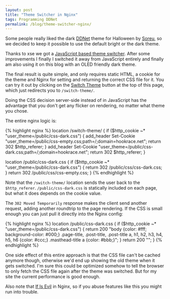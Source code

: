 ```yaml
---
layout: post
title: "Theme Switcher in Nginx"
tags: Programming DDNet
permalink: /blog/theme-switcher-nginx/
---
```


Some people really liked the dark [DDNet](https://ddnet.org/) theme for Halloween by [Soreu](), so we decided to keep it possible to use the default bright or the dark theme.

Thanks to xse we got a [JavaScript based theme switcher](https://github.com/ddnet/ddnet-web/pull/69). After some improvements I finally I switched it away from JavaScript entirely and finally am also using it on this blog with an OLED friendly dark theme.

<!--more-->
The final result is quite simple, and only requires static HTML, a cookie for the theme and Nginx for setting and returning the correct CSS file for it. You can try it out by clicking on the [Switch Theme](/switch-theme/) button at the top of this page, which just redirects you to `/switch-theme/`.

Doing the CSS decision server-side instead of in JavaScript has the advantage that you don't get any flicker on rendering, no matter what theme you chose.

The entire nginx logic is:

{% highlight nginx %}
location /switch-theme/ {
  if ($http_cookie ~* "user_theme=/public/css-dark.css") {
    add_header Set-Cookie "user_theme=/public/css-empty.css;path=/;domain=hookrace.net";
    return 302 $http_referer;
  }
  add_header Set-Cookie "user_theme=/public/css-dark.css;path=/;domain=hookrace.net";
  return 302 $http_referer;
}

location /public/css-dark.css {
  if ($http_cookie ~* "user_theme=/public/css-dark.css") {
    return 302 /public/css/css-dark.css;
  }
  return 302 /public/css/css-empty.css;
}
{% endhighlight %}

Note that the `/switch-theme/` location sends the user back to the `$http_referer`. `/public/css-dark.css` is statically included on each page, but what it does depends on the cookie value.

The `302 Moved Temporarily` response makes the client send another request, adding another roundtrip to the page rendering. If the CSS is small enough you can just pull it directly into the Nginx config:

{% highlight nginx %}
location /public/css-dark.css {
  if ($http_cookie ~* "user_theme=/public/css-dark.css") {
    return 200 "body {color: #fff; background-color: #000;} .page-title, .post-title, .post-title a, h1, h2, h3, h4, h5, h6 {color: #ccc;} .masthead-title a {color: #bbb;}";
  }
  return 200 ""; 
}
{% endhighlight %}

One side effect of this entire approach is that the CSS file can't be cached anymore though, otherwise we'd end up showing the old theme when it gets switched. I'm sure this could be optimized somehow to tell the browser to only fetch the CSS file again after the theme was switched. But for my site the current performance is good enough.

Also note that [If Is Evil](https://www.nginx.com/resources/wiki/start/topics/depth/ifisevil/) in Nginx, so if you abuse features like this you might run into trouble.
